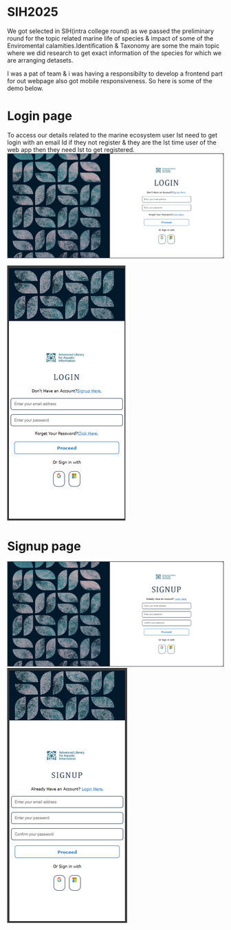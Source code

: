 # SIH2025
We got selected in SIH(intra college round) as we passed the preliminary round for the topic related marine life of species & impact of some of the Enviromental calamities.Identification & Taxonomy are some the main topic where we did research to get exact information of the species for which we are arranging detasets.

I was a pat of team & i was having a responsibilty to develop a frontend part for out webpage also got mobile responsiveness.
So here is some of the demo below.
# Login page
To access our details related to the marine ecosystem  user Ist need to get login with an email Id 
if they not register & they are the Ist time user of the web app then they need Ist to get registered.
![alt text](<Demo WEB.png>)

![alt text](<Demo Login mobile.png>)

# Signup page
![alt text](<Signup webapp.png>)
![alt text](<Signup mobile.png>)